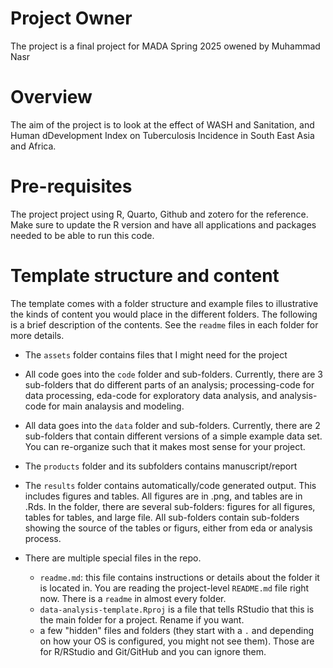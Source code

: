 # Project Owner 

The project is a final project for MADA Spring 2025 owened by Muhammad Nasr 

# Overview

The aim of the project is to look at the effect of WASH and Sanitation, and Human dDevelopment Index on Tuberculosis Incidence in South East Asia and Africa. 


# Pre-requisites

The project project using R, Quarto, Github and zotero for the reference. Make sure to update the R version and have all applications and packages needed to be able to run this code. 

# Template structure and content

The template comes with a folder structure and example files to illustrative the kinds of content you would place in the different folders. The following is a brief description of the contents. See the `readme` files in each folder for more details.


* The `assets` folder contains files that I might need for the project

* All code goes into the `code` folder and sub-folders. Currently, there are 3 sub-folders that do different parts of an analysis; processing-code for data processing, eda-code for exploratory data analysis, and analysis-code for main analaysis and modeling. 

* All data goes into the `data` folder and sub-folders. Currently, there are 2 sub-folders that contain different versions of a simple example data set. You can re-organize such that it makes most sense for your project. 

* The `products` folder and its subfolders contains  manuscript/report

* The `results` folder contains automatically/code generated output. This includes figures and tables. All figures are in .png, and tables are in .Rds. In the folder, there are several sub-folders: figures for all figures, tables for tables, and large file. All sub-folders contain sub-folders showing the source of the tables or figurs, either from eda or analysis process. 

* There are multiple special files in the repo.
  * `readme.md`: this file contains instructions or details about the folder it
  is located in. You are reading the project-level `README.md` file right now. There is a `readme` in almost every folder.
  * `data-analysis-template.Rproj` is a file that tells RStudio that this is the main folder for a project. Rename if you want.
  * a few "hidden" files and folders (they start with a `.` and depending on how your OS is configured, you might not see them). Those are for R/RStudio and Git/GitHub and you can ignore them.




